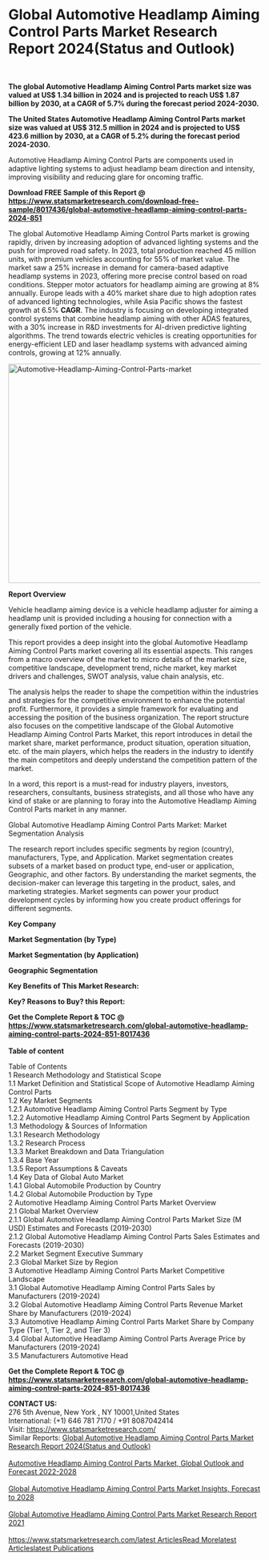 <h1>Global Automotive Headlamp Aiming Control Parts Market Research Report 2024(Status and Outlook)</h1><br/><p><strong>The global Automotive Headlamp Aiming Control Parts market size was valued at US$ 1.34 billion in 2024 and is projected to reach US$ 1.87 billion by 2030, at a <strong>CAGR</strong> of 5.7% during the forecast period 2024-2030.</strong></p><p><strong>The United States Automotive Headlamp Aiming Control Parts market size was valued at US$ 312.5 million in 2024 and is projected to US$ 423.6 million by 2030, at a <strong>CAGR</strong> of 5.2% during the forecast period 2024-2030.</strong></p><p>Automotive Headlamp Aiming Control Parts are components used in adaptive lighting systems to adjust headlamp beam direction and intensity, improving visibility and reducing glare for oncoming traffic.</p><p><strong>Download FREE Sample of this Report @ <a href="https://www.statsmarketresearch.com/download-free-sample/8017436/global-automotive-headlamp-aiming-control-parts-2024-851">https://www.statsmarketresearch.com/download-free-sample/8017436/global-automotive-headlamp-aiming-control-parts-2024-851</a></strong></p><p>The global Automotive Headlamp Aiming Control Parts market is growing rapidly, driven by increasing adoption of advanced lighting systems and the push for improved road safety. In 2023, total production reached 45 million units, with premium vehicles accounting for 55% of market value. The market saw a 25% increase in demand for camera-based adaptive headlamp systems in 2023, offering more precise control based on road conditions. Stepper motor actuators for headlamp aiming are growing at 8% annually. Europe leads with a 40% market share due to high adoption rates of advanced lighting technologies, while Asia Pacific shows the fastest growth at 6.5% <strong>CAGR</strong>. The industry is focusing on developing integrated control systems that combine headlamp aiming with other ADAS features, with a 30% increase in R&D investments for AI-driven predictive lighting algorithms. The trend towards electric vehicles is creating opportunities for energy-efficient LED and laser headlamp systems with advanced aiming controls, growing at 12% annually.</p><p><img alt="Automotive-Headlamp-Aiming-Control-Parts-market" src="https://www.grandresearchstore.com/assets/report-images/Automotive_Headlamp_Aiming_Control_Parts_market.png" style="width: 730px; height: 438px;"></p><p><strong>Report Overview</strong></p><p>Vehicle headlamp aiming device is a vehicle headlamp adjuster for aiming a headlamp unit is provided including a housing for connection with a generally fixed portion of the vehicle.</p><p>This report provides a deep insight into the global Automotive Headlamp Aiming Control Parts market covering all its essential aspects. This ranges from a macro overview of the market to micro details of the market size, competitive landscape, development trend, niche market, key market drivers and challenges, SWOT analysis, value chain analysis, etc.</p><p>The analysis helps the reader to shape the competition within the industries and strategies for the competitive environment to enhance the potential profit. Furthermore, it provides a simple framework for evaluating and accessing the position of the business organization. The report structure also focuses on the competitive landscape of the Global Automotive Headlamp Aiming Control Parts Market, this report introduces in detail the market share, market performance, product situation, operation situation, etc. of the main players, which helps the readers in the industry to identify the main competitors and deeply understand the competition pattern of the market.</p><p>In a word, this report is a must-read for industry players, investors, researchers, consultants, business strategists, and all those who have any kind of stake or are planning to foray into the Automotive Headlamp Aiming Control Parts market in any manner.</p><p>Global Automotive Headlamp Aiming Control Parts Market: Market Segmentation Analysis</p><p>The research report includes specific segments by region (country), manufacturers, Type, and Application. Market segmentation creates subsets of a market based on product type, end-user or application, Geographic, and other factors. By understanding the market segments, the decision-maker can leverage this targeting in the product, sales, and marketing strategies. Market segments can power your product development cycles by informing how you create product offerings for different segments.</p><p><strong>Key Company</strong></p><p><strong>Market Segmentation (by Type)</strong></p><p><strong>Market Segmentation (<strong>by Application</strong>)</strong></p><p><strong>Geographic Segmentation</strong></p><p><strong>Key Benefits of This Market Research:</strong></p><p><strong>Key? <strong>Reasons to Buy</strong>? this Report:</strong></p><div><b>Get the Complete Report & TOC @ <a href="https://www.statsmarketresearch.com/global-automotive-headlamp-aiming-control-parts-2024-851-8017436">https://www.statsmarketresearch.com/global-automotive-headlamp-aiming-control-parts-2024-851-8017436</a></b></div><br><b>Table of content</b><p>Table of Contents<br /> 1 Research Methodology and Statistical Scope<br /> 1.1 Market Definition and Statistical Scope of Automotive Headlamp Aiming Control Parts<br /> 1.2 Key Market Segments<br /> 1.2.1 Automotive Headlamp Aiming Control Parts Segment by Type<br /> 1.2.2 Automotive Headlamp Aiming Control Parts Segment by Application<br /> 1.3 Methodology & Sources of Information<br /> 1.3.1 Research Methodology<br /> 1.3.2 Research Process<br /> 1.3.3 Market Breakdown and Data Triangulation<br /> 1.3.4 Base Year<br /> 1.3.5 Report Assumptions & Caveats<br /> 1.4 Key Data of Global Auto Market<br /> 1.4.1 Global Automobile Production by Country<br /> 1.4.2 Global Automobile Production by Type<br /> 2 Automotive Headlamp Aiming Control Parts Market Overview<br /> 2.1 Global Market Overview<br /> 2.1.1 Global Automotive Headlamp Aiming Control Parts Market Size (M USD) Estimates and Forecasts (2019-2030)<br /> 2.1.2 Global Automotive Headlamp Aiming Control Parts Sales Estimates and Forecasts (2019-2030)<br /> 2.2 Market Segment Executive Summary<br /> 2.3 Global Market Size by Region<br /> 3 Automotive Headlamp Aiming Control Parts Market Competitive Landscape<br /> 3.1 Global Automotive Headlamp Aiming Control Parts Sales by Manufacturers (2019-2024)<br /> 3.2 Global Automotive Headlamp Aiming Control Parts Revenue Market Share by Manufacturers (2019-2024)<br /> 3.3 Automotive Headlamp Aiming Control Parts Market Share by Company Type (Tier 1, Tier 2, and Tier 3)<br /> 3.4 Global Automotive Headlamp Aiming Control Parts Average Price by Manufacturers (2019-2024)<br /> 3.5 Manufacturers Automotive Head<br><div><b>Get the Complete Report & TOC @ <a href="https://www.statsmarketresearch.com/global-automotive-headlamp-aiming-control-parts-2024-851-8017436">https://www.statsmarketresearch.com/global-automotive-headlamp-aiming-control-parts-2024-851-8017436</a></b></div></p> <b>CONTACT US:</b><br>276 5th Avenue, New York , NY 10001,United States<br>International: (+1) 646 781 7170 / +91 8087042414<br>Visit: <a href="https://www.statsmarketresearch.com/">https://www.statsmarketresearch.com/</a><br>Similar Reports: <a href="https://www.statsmarketresearch.com/global-automotive-headlamp-aiming-control-parts-2024-851-8017436">Global Automotive Headlamp Aiming Control Parts Market Research Report 2024(Status and Outlook)</a><br/><br/><a href="https://www.statsmarketresearch.com/global-automotive-headlamp-aiming-control-parts-2024-851-8017436">Automotive Headlamp Aiming Control Parts Market, Global Outlook and Forecast 2022-2028</a><br/><br/><a href="https://www.statsmarketresearch.com/global-automotive-headlamp-aiming-control-parts-2024-851-8017436">Global Automotive Headlamp Aiming Control Parts Market Insights, Forecast to 2028</a><br/><br/><a href="https://www.statsmarketresearch.com/global-automotive-headlamp-aiming-control-parts-2024-851-8017436">Global Automotive Headlamp Aiming Control Parts Market Research Report 2021</a><br/><br/><a href="https://gyeongbokgung.com">https://www.statsmarketresearch.com/</a><a href="https://hallyeomaritime.com">latest Articles</a><a href="https://jingwansa.com">Read More</a><a href=https://nguoiviet.jp/">latest Articles</a><a href="https://www.intelmarketresearch.com/">latest Publications</a>